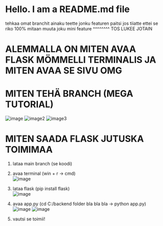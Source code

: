 # Hello. I am a README.md file
tehkaa omat branchit ainaku teette jonku featuren paitsi jos tiiatte ettei se riko 100% mitaan muuta joku mini feature
^^^^^^^^ TOS LUKEE JOTAIN

# ALEMMALLA ON MITEN AVAA FLASK MÖMMELLI TERMINALIS JA MITEN AVAA SE SIVU OMG

# MITEN TEHÄ BRANCH (MEGA TUTORIAL)
![image](https://github.com/user-attachments/assets/dadc77e6-59f8-4e4c-9cb8-7dc11dc12df7)
![image2](https://github.com/user-attachments/assets/abd31831-c93f-4461-bf61-afc8a70f8fd4)
![image3](https://github.com/user-attachments/assets/5ef8b2dc-a3f3-4448-843b-fdfd5b8443d9)

# MITEN SAADA FLASK JUTUSKA TOIMIMAA
1. lataa main branch (se koodi)
2. avaa terminal (win + r -> cmd)<br>
![image](https://github.com/user-attachments/assets/f529eb3f-d6f6-49af-9634-d2865b2a0e7a)

3. lataa flask (pip install flask)<br>
![image](https://github.com/user-attachments/assets/0302b4f8-1232-4a66-b97b-6588d0d8bec0)

4. avaa app.py (cd C:/backend folder bla bla bla -> python app.py)<br>
![image](https://github.com/user-attachments/assets/976cc964-f251-447a-a55e-84511b81ebc5)
![image](https://github.com/user-attachments/assets/a53df78f-ed3a-41b8-a7e3-b6ec809da25f)

5. vautsi se toimii!
